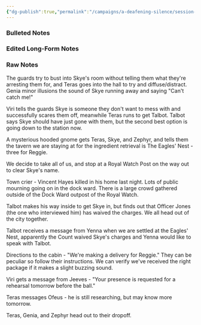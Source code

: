 ```yaml
---
{"dg-publish":true,"permalink":"/campaigns/a-deafening-silence/session-notes/session-32/"}
---
```


### Bulleted Notes

### Edited Long-Form Notes 

### Raw Notes
The guards try to bust into Skye's room without telling them what they're arresting them for, and Teras goes into the hall to try and diffuse/distract. Genia minor illusions the sound of Skye running away and saying "Can't catch me!"

Viri tells the guards Skye is someone they don't want to mess with and successfully scares them off, meanwhile Teras runs to get Talbot. Talbot says Skye should have just gone with them, but the second best option is going down to the station now.

A mysterious hooded gnome gets Teras, Skye, and Zephyr, and tells them the tavern we are staying at for the ingredient retrieval is The Eagles' Nest - three for Reggie.

We decide to take all of us, and stop at a Royal Watch Post on the way out to clear Skye's name.

Town crier - Vincent Hayes killed in his home last night. Lots of public mourning going on in the dock ward. There is a large crowd gathered outside of the Dock Ward outpost of the Royal Watch. 

Talbot makes his way inside to get Skye in, but finds out that Officer Jones (the one who interviewed him) has waived the charges. We all head out of the city together. 

Talbot receives a message from Yenna when we are settled at the Eagles' Nest, apparently the Count waived Skye's charges and Yenna would like to speak with Talbot. 

Directions to the cabin - "We're making a delivery for Reggie." They can be peculiar so follow their instructions. We can verify we've received the right package if it makes a slight buzzing sound. 

Viri gets a message from Jeeves - "Your presence is requested for a rehearsal tomorrow before the ball."

Teras messages Ofeus - he is still researching, but may know more tomorrow. 

Teras, Genia, and Zephyr head out to their dropoff.
